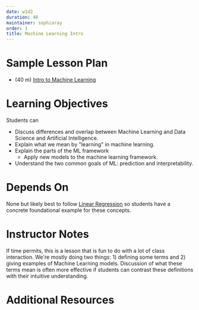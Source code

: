 ```yaml
---
date: w1d2
duration: 40
maintainer: sophiaray
order: 1
title: Machine Learning Intro
---
```


# Sample Lesson Plan

- (40 m) [Intro to Machine Learning](Intro-to-ML.pptx)

# Learning Objectives

Students can
* Discuss differences and overlap between Machine Learning and Data Science and Artificial Intelligence.
* Explain what we mean by "learning" in machine learning.
* Explain the parts of the ML framework
    * Apply new models to the machine learning framework.
* Understand the two common goals of ML: prediction and interpretability.

# Depends On

None but likely best to follow [Linear Regression](https://github.com/thisismetis/dscurriculum_gamma/tree/master/curriculum/project-02/linear-regression-theory-intro) so students have a concrete foundational example for these concepts.

# Instructor Notes

If time permits, this is a lesson that is fun to do with a lot of class interaction. We're mostly doing two things: 1) defining some terms and 2) giving examples of Machine Learning models. Discussion of what these terms mean is often more effective if students can contrast these definitions with their intuitive understanding.

# Additional Resources
